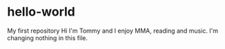 # hello-world
My first repository
Hi I'm Tommy and I enjoy MMA, reading and music. I'm changing nothing in this file.
